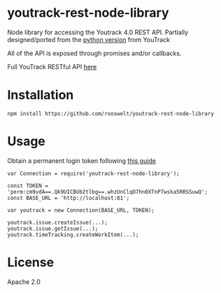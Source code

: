 youtrack-rest-node-library
==========================

Node library for accessing the Youtrack 4.0 REST API.  Partially designed/ported from the [python version](https://github.com/JetBrains/youtrack-rest-python-library/) from YouTrack

All of the API is exposed through promises and/or callbacks.


Full YouTrack RESTful API [here](http://confluence.jetbrains.com/display/YTD4/YouTrack+REST+API+Reference)

# Installation

```
npm install https://github.com/rooswelt/youtrack-rest-node-library
```

# Usage
Obtain a permanent login token following [this guide](https://www.jetbrains.com/help/youtrack/standalone/Log-in-to-YouTrack.html#dev-Permanent-Token)
```
var Connection = require('youtrack-rest-node-library');

const TOKEN = 'perm:cm9vdA==.Qk9UICBUb2tlbg==.whzUnClqO7hn0XTnP7wska5RRSSuwQ';
const BASE_URL = 'http://localhost:81';

var youtrack = new Connection(BASE_URL, TOKEN);

youtrack.issue.createIssue(...);
youtrack.issue.getIssue(...);
youtrack.timeTracking.createWorkItem(...);
```

# License
Apache 2.0
